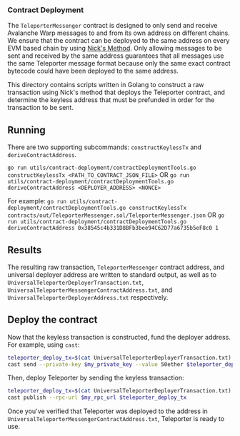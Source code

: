 ### Contract Deployment

The `TeleporterMessenger` contract is designed to only send and receive Avalanche Warp messages to and from its own address on different chains. We ensure that the contract can be deployed to the same address on every EVM based chain by using [Nick's Method](https://yamenmerhi.medium.com/nicks-method-ethereum-keyless-execution-168a6659479c). Only allowing messages to be sent and received by the same address guarantees that all messages use the same Teleporter message format because only the same exact contract bytecode could have been deployed to the same address.

This directory contains scripts written in Golang to construct a raw transaction using Nick's method that deploys the Teleporter contract, and determine the keyless address that must be prefunded in order for the transaction to be sent.

## Running
There are two supporting subcommands: `constructKeylessTx` and `deriveContractAddress`.

`go run utils/contract-deployment/contractDeploymentTools.go constructKeylessTx <PATH_TO_CONTRACT_JSON_FILE>`
OR
`go run utils/contract-deployment/contractDeploymentTools.go deriveContractAddress <DEPLOYER_ADDRESS> <NONCE>`

For example:
`go run utils/contract-deployment/contractDeploymentTools.go constructKeylessTx contracts/out/TeleporterMessenger.sol/TeleporterMessenger.json`
OR
`go run utils/contract-deployment/contractDeploymentTools.go deriveContractAddress 0x38545c4b331D8BFb3bee94C62D77a6735b5eF8c0 1`

## Results
The resulting raw transaction, `TeleporterMessenger` contract address, and universal deployer address are written to standard output, as well as to `UniversalTeleporterDeployerTransaction.txt`, `UniversalTeleporterMessengerContractAddress.txt`, and `UniversalTeleporterDeployerAddress.txt` respectively.

## Deploy the contract
Now that the keyless transaction is constructed, fund the deployer address. For example, using `cast`:

```bash
teleporter_deploy_tx=$(cat UniversalTeleporterDeployerTransaction.txt)
cast send --private-key $my_private_key --value 50ether $teleporter_deploy_address --rpc-url $my_rpc_url
```

Then, deploy Teleporter by sending the keyless transaction:

```bash
teleporter_deploy_tx=$(cat UniversalTeleporterDeployerTransaction.txt)
cast publish --rpc-url $my_rpc_url $teleporter_deploy_tx
```

Once you've verified that Teleporter was deployed to the address in `UniversalTeleporterMessengerContractAddress.txt`, Teleporter is ready to use.